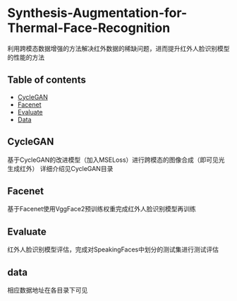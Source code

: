 # Synthesis-Augmentation-for-Thermal-Face-Recognition
利用跨模态数据增强的方法解决红外数据的稀缺问题，进而提升红外人脸识别模型的性能的方法

## Table of contents

* [CycleGAN](#CycleGAN)
* [Facenet](#Facenet)
* [Evaluate](#Evaluate)
* [Data](#Data)




## CycleGAN

基于CycleGAN的改进模型（加入MSELoss）进行跨模态的图像合成（即可见光生成红外）
详细介绍见CycleGAN目录


## Facenet

基于Facenet使用VggFace2预训练权重完成红外人脸识别模型再训练


## Evaluate

红外人脸识别模型评估，完成对SpeakingFaces中划分的测试集进行测试评估


## data

相应数据地址在各目录下可见


